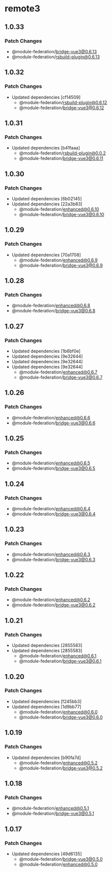 # remote3

## 1.0.33

### Patch Changes

- @module-federation/bridge-vue3@0.6.13
- @module-federation/rsbuild-plugin@0.6.13

## 1.0.32

### Patch Changes

- Updated dependencies [cf14509]
  - @module-federation/rsbuild-plugin@0.6.12
  - @module-federation/bridge-vue3@0.6.12

## 1.0.31

### Patch Changes

- Updated dependencies [b41faaa]
  - @module-federation/rsbuild-plugin@0.0.2
  - @module-federation/bridge-vue3@0.6.11

## 1.0.30

### Patch Changes

- Updated dependencies [6b02145]
- Updated dependencies [22a3b83]
  - @module-federation/enhanced@0.6.10
  - @module-federation/bridge-vue3@0.6.10

## 1.0.29

### Patch Changes

- Updated dependencies [70a1708]
  - @module-federation/enhanced@0.6.9
  - @module-federation/bridge-vue3@0.6.9

## 1.0.28

### Patch Changes

- @module-federation/enhanced@0.6.8
- @module-federation/bridge-vue3@0.6.8

## 1.0.27

### Patch Changes

- Updated dependencies [1b6bf0e]
- Updated dependencies [9e32644]
- Updated dependencies [9e32644]
- Updated dependencies [9e32644]
  - @module-federation/enhanced@0.6.7
  - @module-federation/bridge-vue3@0.6.7

## 1.0.26

### Patch Changes

- @module-federation/enhanced@0.6.6
- @module-federation/bridge-vue3@0.6.6

## 1.0.25

### Patch Changes

- @module-federation/enhanced@0.6.5
- @module-federation/bridge-vue3@0.6.5

## 1.0.24

### Patch Changes

- @module-federation/enhanced@0.6.4
- @module-federation/bridge-vue3@0.6.4

## 1.0.23

### Patch Changes

- @module-federation/enhanced@0.6.3
- @module-federation/bridge-vue3@0.6.3

## 1.0.22

### Patch Changes

- @module-federation/enhanced@0.6.2
- @module-federation/bridge-vue3@0.6.2

## 1.0.21

### Patch Changes

- Updated dependencies [2855583]
- Updated dependencies [2855583]
  - @module-federation/enhanced@0.6.1
  - @module-federation/bridge-vue3@0.6.1

## 1.0.20

### Patch Changes

- Updated dependencies [f245bb3]
- Updated dependencies [1d9bb77]
  - @module-federation/enhanced@0.6.0
  - @module-federation/bridge-vue3@0.6.0

## 1.0.19

### Patch Changes

- Updated dependencies [b90fa7d]
  - @module-federation/enhanced@0.5.2
  - @module-federation/bridge-vue3@0.5.2

## 1.0.18

### Patch Changes

- @module-federation/enhanced@0.5.1
- @module-federation/bridge-vue3@0.5.1

## 1.0.17

### Patch Changes

- Updated dependencies [49d6135]
  - @module-federation/bridge-vue3@0.5.0
  - @module-federation/enhanced@0.5.0
